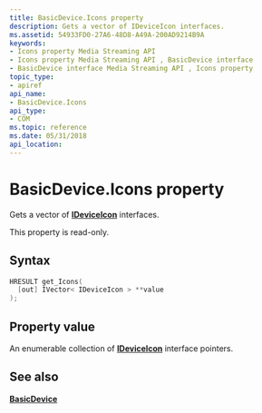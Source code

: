 ```yaml
---
title: BasicDevice.Icons property
description: Gets a vector of IDeviceIcon interfaces.
ms.assetid: 54933FD0-27A6-48D8-A49A-200AD9214B9A
keywords:
- Icons property Media Streaming API
- Icons property Media Streaming API , BasicDevice interface
- BasicDevice interface Media Streaming API , Icons property
topic_type:
- apiref
api_name:
- BasicDevice.Icons
api_type:
- COM
ms.topic: reference
ms.date: 05/31/2018
api_location: 
---
```


# BasicDevice.Icons property

Gets a vector of [**IDeviceIcon**](https://msdn.microsoft.com/library/Hh828909(v=VS.85).aspx) interfaces.

This property is read-only.

## Syntax


```C++
HRESULT get_Icons(
  [out] IVector< IDeviceIcon > **value
);
```



## Property value

An enumerable collection of [**IDeviceIcon**](https://msdn.microsoft.com/library/Hh828909(v=VS.85).aspx) interface pointers.

## See also

<dl> <dt>

[**BasicDevice**](https://msdn.microsoft.com/library/Hh828813(v=VS.85).aspx)
</dt> </dl>

 

 




